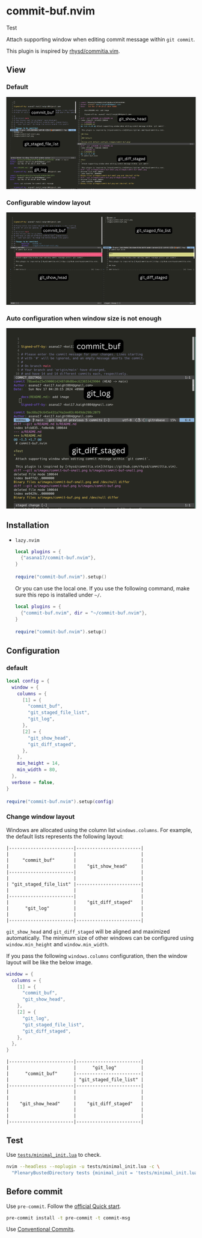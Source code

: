 # commit-buf.nvim

Test

Attach supporting window when editing commit message within `git commit`.

This plugin is inspired by [rhysd/commitia.vim](https://github.com/rhysd/committia.vim).

## View

### Default

![view with default config](./images/commit-buf.png)

### Configurable window layout

![view with another config](./images/commit-buf-configured.png)

### Auto configuration when window size is not enough

![view with fallback config](./images/commit-buf-small.png)

## Installation

* `lazy.nvim`

  ```lua
  local plugins = {
    {"asana17/commit-buf.nvim"},
  }

  require("commit-buf.nvim").setup()
  ```

  Or you can use the local one. If you use the following command, make sure
  this repo is installed under `~/`.

  ```lua
  local plugins = {
    {"commit-buf.nvim", dir = "~/commit-buf.nvim"},
  }

  require("commit-buf.nvim").setup()
  ```

## Configuration

### default

  ```lua
  local config = {
    window = {
      columns = {
        [1] = {
          "commit_buf",
          "git_staged_file_list",
          "git_log",
        },
        [2] = {
          "git_show_head",
          "git_diff_staged",
        },
      },
      min_height = 14,
      min_width = 80,
    },
    verbose = false,
  }

  require("commit-buf.nvim").setup(config)
  ```

### Change window layout

Windows are allocated using the column list `windows.columns`. For example,
the default lists represents the following layout:

```text
|------------------------|------------------------|
|                        |                        |
|     "commit_buf"       |                        |
|                        |    "git_show_head"     |
|------------------------|                        |
|                        |                        |
| "git_staged_file_list" |------------------------|
|                        |                        |
|------------------------|                        |
|                        |    "git_diff_staged"   |
|      "git_log"         |                        |
|                        |                        |
|------------------------|------------------------|
```

`git_show_head` and `git_diff_staged` will be aligned and maximized
automatically. The minimum size of other windows can be configured using
`window.min_height` and `window.min_width`.

If you pass the following `windows.columns` configuration, then the window
layout will be like the below image.

```lua
window = {
  columns = {
    [1] = {
      "commit_buf",
      "git_show_head",
    },
    [2] = {
      "git_log",
      "git_staged_file_list",
      "git_diff_staged",
    },
  },
}
```

```text
|------------------------|------------------------|
|                        |      "git_log"         |
|      "commit_buf"      |------------------------|
|                        | "git_staged_file_list" |
|------------------------|------------------------|
|                        |                        |
|                        |                        |
|    "git_show_head"     |    "git_diff_staged"   |
|                        |                        |
|                        |                        |
|------------------------|------------------------|
```

## Test

Use [`tests/minimal_init.lua`](tests/minimal_init.lua) to check.

```bash
nvim --headless --noplugin -u tests/minimal_init.lua -c \
  "PlenaryBustedDirectory tests {minimal_init = 'tests/minimal_init.lua'}"
```

## Before commit

Use `pre-commit`. Follow the [official Quick start][1].

```bash
pre-commit install -t pre-commit -t commit-msg
```

Use [Conventional Commits][2].

[1]: https://pre-commit.com/index.html#quick-start
[2]: https://www.conventionalcommits.org/en/v1.0.0/
